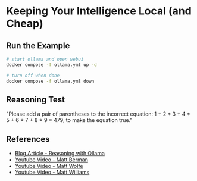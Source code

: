# Keeping Your Intelligence Local (and Cheap)

## Run the Example

```bash
# start ollama and open webui
docker compose -f ollama.yml up -d

# turn off when done
docker compose -f ollama.yml down
```

## Reasoning Test

"Please add a pair of parentheses to the incorrect equation: 1 + 2 * 3 + 4 * 5 + 6 * 7 + 8 * 9 = 479, to make the equation true."

## References

* [Blog Article - Reasoning with Ollama](https://heidloff.net/article/reasoning-ollama/)
* [Youtube Video - Matt Berman](https://www.youtube.com/@matthew_berman)
* [Youtube Video - Matt Wolfe](https://www.youtube.com/@mreflow)
* [Youtube Video - Matt Williams](https://www.youtube.com/@technovangelist)